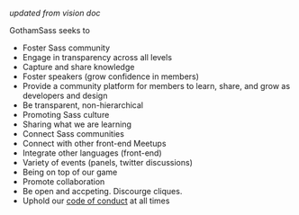 _updated from vision doc_

GothamSass seeks to

* Foster Sass community
* Engage in transparency across all levels
* Capture and share knowledge
* Foster speakers (grow confidence in members)
* Provide a community platform for members to learn, share, and grow as developers and design
* Be transparent, non-hierarchical 
* Promoting Sass culture
* Sharing what we are learning
* Connect Sass communities  
* Connect with other front-end Meetups
* Integrate other languages (front-end)
* Variety of events (panels, twitter discussions)
* Being on top of our game
* Promote collaboration
* Be open and accpeting. Discourge cliques. 
* Uphold our [code of conduct](/code-of-conduct) at all times
